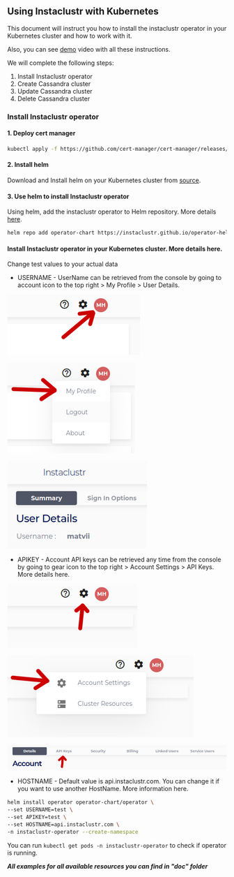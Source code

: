 
## Using Instaclustr with Kubernetes
This document will instruct you how to install the instaclustr operator in your Kubernetes cluster
and how to work with it.

Also, you can see [demo](https://drive.google.com/file/d/1HNRimZRKkzYU57S1mBfS_MakQLp4k3c9/view?usp=sharing) video with all these instructions.

We will complete the following steps:
1. Install Instaclustr operator
2. Create Cassandra cluster
3. Update Cassandra cluster
4. Delete Cassandra cluster

### Install Instaclustr operator
#### 1. Deploy cert manager
``` sh
kubectl apply -f https://github.com/cert-manager/cert-manager/releases/download/v1.10.0/cert-manager.yaml
```

#### 2. Install helm
Download and Install helm on your Kubernetes cluster from [source](https://helm.sh/docs/intro/install/).

#### 3. Use helm to install Instaclustr operator
Using helm, add the instaclustr operator to Helm repository. More details [here](https://helm.sh/docs/helm/helm_repo_add/).
```sh   
helm repo add operator-chart https://instaclustr.github.io/operator-helm/
```

#### Install Instaclustr operator in your Kubernetes cluster. More details here.
Change test values to your actual data
- USERNAME - UserName can be retrieved from the console by going to account icon to the top right > My Profile > User Details.

![Account icon](images/account_icon_screen.png "Account icon")

![My profile](images/my_profile_screen.png "My profile")

![User details](images/user_details_screen.png "User details")
- APIKEY - Account API keys can be retrieved any time from the console by going to gear icon to the top right > Account Settings > API Keys. More details here.

![Gear icon](images/gear_icon_screen.png "Gear icon")

![Account settings](images/account_settings_screen.png "Account settings")

![Api keys](images/api_keys_screen.png "Api keys")
- HOSTNAME - Default value is api.instaclustr.com. You can change it if you want to use another HostName. More information here.

```sh  
helm install operator operator-chart/operator \
--set USERNAME=test \
--set APIKEY=test \
--set HOSTNAME=api.instaclustr.com \
-n instaclustr-operator --create-namespace
```
You can run ``` kubectl get pods -n instaclustr-operator ``` to check if operator is running.

**_All examples for all available resources you can find in "doc" folder_**